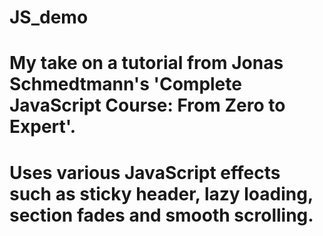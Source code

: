 # JS_demo 

# My take on a tutorial from Jonas Schmedtmann's 'Complete JavaScript Course: From Zero to Expert'.
# Uses various JavaScript effects such as sticky header, lazy loading, section fades and smooth scrolling.
